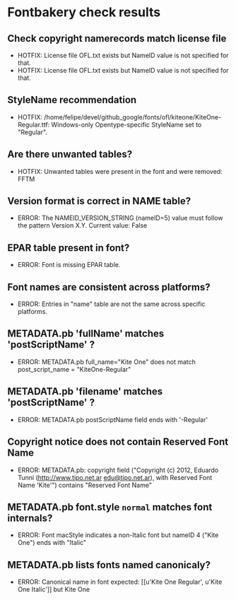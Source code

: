 # Fontbakery check results
## Check copyright namerecords match license file
* HOTFIX: License file OFL.txt exists but NameID value is not specified for that.
* HOTFIX: License file OFL.txt exists but NameID value is not specified for that.

## StyleName recommendation
* HOTFIX: /home/felipe/devel/github_google/fonts/ofl/kiteone/KiteOne-Regular.ttf: Windows-only Opentype-specific StyleName set to "Regular".

## Are there unwanted tables?
* HOTFIX: Unwanted tables were present in the font and were removed: FFTM

## Version format is correct in NAME table?
* ERROR: The NAMEID_VERSION_STRING (nameID=5) value must follow the pattern Version X.Y. Current value: False

## EPAR table present in font?
* ERROR: Font is missing EPAR table.

## Font names are consistent across platforms?
* ERROR: Entries in "name" table are not the same across specific platforms.

## METADATA.pb 'fullName' matches 'postScriptName' ?
* ERROR: METADATA.pb full_name="Kite One" does not match post_script_name = "KiteOne-Regular"

## METADATA.pb 'filename' matches 'postScriptName' ?
* ERROR: METADATA.pb postScriptName field ends with '-Regular'

## Copyright notice does not contain Reserved Font Name
* ERROR: METADATA.pb: copyright field ("Copyright (c) 2012, Eduardo Tunni (http://www.tipo.net.ar edu@tipo.net.ar), with Reserved Font Name 'Kite'") contains "Reserved Font Name"

## METADATA.pb font.style `normal` matches font internals?
* ERROR: Font macStyle indicates a non-Italic font but nameID 4 ("Kite One") ends with "Italic"

## METADATA.pb lists fonts named canonicaly?
* ERROR: Canonical name in font expected: [[u'Kite One Regular', u'Kite One Italic']] but Kite One

